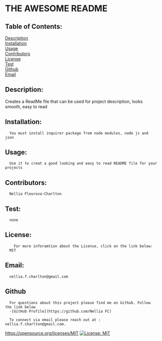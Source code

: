 
# THE AWESOME README

## Table of Contents:

[Description](#description) <br/>
[Installation](#installation)<br/>
[Usage](#usage)<br/>
[Contributors](#contributors)<br/>
[License](#license)<br/>
[Test](#test)<br/>
[Github](#github)<br/>
[Email](#email)<br/>

## Description:
    
   

   Creates a ReadMe file that can be used for project description, looks smooth, easy to read
## Installation:
      You must install inquirer package from node modules, node js and json
## Usage:   
      Use it to creat a good looking and easy to read README file for your projects
## Contributors:   
      Nellia Fleurova-Charlton
## Test:
      none
## License:
        For more inforamtion about the License, click on the link below:  
      MIT
## Email:
      nellia.f.charlton@gmail.com      

## Github
      For questions about this project please find me on Github. Follow the link below
      -[GitHub Profile](https://github.com/Nellia FC)
   
      To connect via email please reach out at : nellia.f.charlton@gmail.com.


  https://opensource.org/licenses/MIT
  [![License: MIT](https://img.shields.io/badge/License-MIT-yellow.svg)](https://opensource.org/licenses/MIT)

